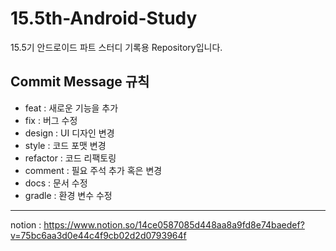 # 15.5th-Android-Study
15.5기 안드로이드 파트 스터디 기록용 Repository입니다.

## Commit Message 규칙
- feat : 새로운 기능을 추가
- fix : 버그 수정
- design : UI 디자인 변경
- style : 코드 포맷 변경
- refactor : 코드 리팩토링
- comment : 필요 주석 추가 혹은 변경
- docs : 문서 수정
- gradle : 환경 변수 수정

---
notion : https://www.notion.so/14ce0587085d448aa8a9fd8e74baedef?v=75bc6aa3d0e44c4f9cb02d2d0793964f
